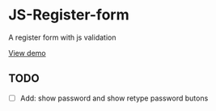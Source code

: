 # JS-Register-form

A register form with js validation

[View demo](https://jos-cabrera.github.io/JS-Register-form)

## TODO

- [ ] Add: show password and show retype password butons
